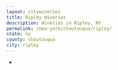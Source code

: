 ```yaml
---
layout: citywineries
title: Ripley Wineries
description: Wineries in Ripley, NY
permalink: /new-york/chautauqua/ripley/
state: ny
county: chautauqua
city: ripley
---
```

-
